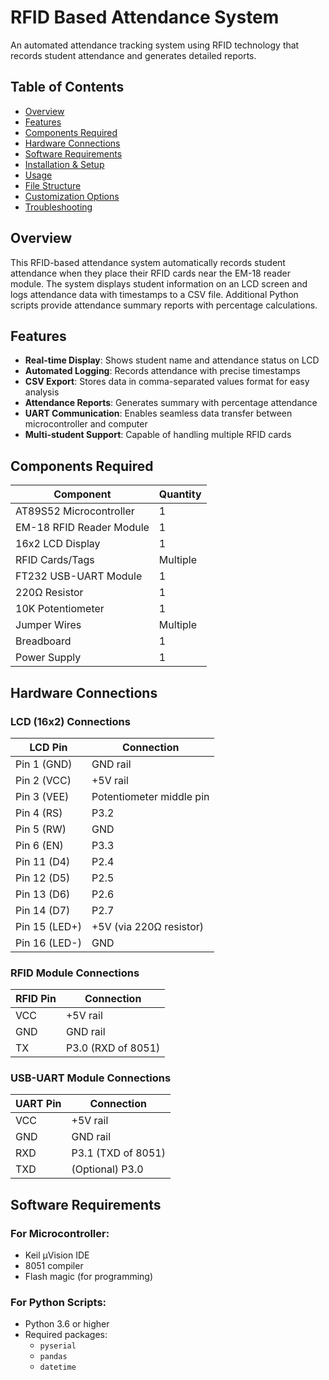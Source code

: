 # RFID Based Attendance System

An automated attendance tracking system using RFID technology that records student attendance and generates detailed reports.

## Table of Contents
- [Overview](#overview)
- [Features](#features)
- [Components Required](#components-required)
- [Hardware Connections](#hardware-connections)
- [Software Requirements](#software-requirements)
- [Installation & Setup](#installation--setup)
- [Usage](#usage)
- [File Structure](#file-structure)
- [Customization Options](#customization-options)
- [Troubleshooting](#troubleshooting)

## Overview

This RFID-based attendance system automatically records student attendance when they place their RFID cards near the EM-18 reader module. The system displays student information on an LCD screen and logs attendance data with timestamps to a CSV file. Additional Python scripts provide attendance summary reports with percentage calculations.

## Features

- **Real-time Display**: Shows student name and attendance status on LCD
- **Automated Logging**: Records attendance with precise timestamps
- **CSV Export**: Stores data in comma-separated values format for easy analysis
- **Attendance Reports**: Generates summary with percentage attendance
- **UART Communication**: Enables seamless data transfer between microcontroller and computer
- **Multi-student Support**: Capable of handling multiple RFID cards

## Components Required

| Component | Quantity |
|-----------|----------|
| AT89S52 Microcontroller | 1 |
| EM-18 RFID Reader Module | 1 |
| 16x2 LCD Display | 1 |
| RFID Cards/Tags | Multiple |
| FT232 USB-UART Module | 1 |
| 220Ω Resistor | 1 |
| 10K Potentiometer | 1 |
| Jumper Wires | Multiple |
| Breadboard | 1 |
| Power Supply | 1 |

## Hardware Connections

### LCD (16x2) Connections

| LCD Pin | Connection |
|---------|------------|
| Pin 1 (GND) | GND rail |
| Pin 2 (VCC) | +5V rail |
| Pin 3 (VEE) | Potentiometer middle pin |
| Pin 4 (RS) | P3.2 |
| Pin 5 (RW) | GND |
| Pin 6 (EN) | P3.3 |
| Pin 11 (D4) | P2.4 |
| Pin 12 (D5) | P2.5 |
| Pin 13 (D6) | P2.6 |
| Pin 14 (D7) | P2.7 |
| Pin 15 (LED+) | +5V (via 220Ω resistor) |
| Pin 16 (LED-) | GND |

### RFID Module Connections

| RFID Pin | Connection |
|----------|------------|
| VCC | +5V rail |
| GND | GND rail |
| TX | P3.0 (RXD of 8051) |

### USB-UART Module Connections

| UART Pin | Connection |
|----------|------------|
| VCC | +5V rail |
| GND | GND rail |
| RXD | P3.1 (TXD of 8051) |
| TXD | (Optional) P3.0 |

## Software Requirements

### For Microcontroller:
- Keil μVision IDE
- 8051 compiler
- Flash magic (for programming)

### For Python Scripts:
- Python 3.6 or higher
- Required packages:
  - `pyserial`
  - `pandas`
  - `datetime`

